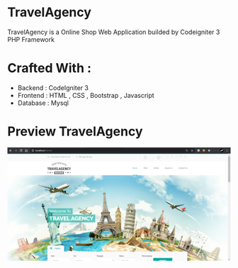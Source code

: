 # TravelAgency
TravelAgency is a Online Shop Web Application builded by Codeigniter 3 PHP Framework

# Crafted With :
<ul>
<li>Backend  : CodeIgniter 3</li>
<li>Frontend : HTML , CSS , Bootstrap , Javascript</li>
<li>Database : Mysql</li>
</ul>

# Preview TravelAgency
![1](travel.png)
